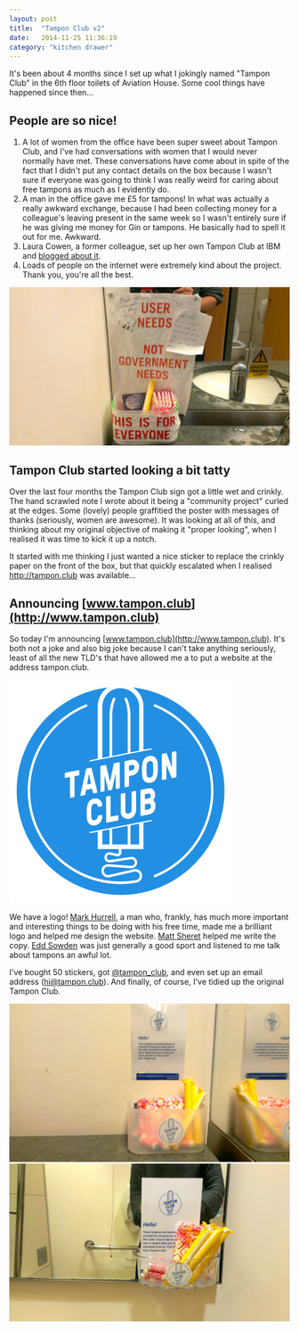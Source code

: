 ```yaml
---
layout: post
title:  "Tampon Club v2"
date:   2014-11-25 11:36:19
category: "kitchen drawer"
---
```

It's been about 4 months since I set up what I jokingly named "Tampon Club" in the 6th floor toilets of Aviation House. Some cool things have happened since then&hellip;

## People are so nice!

1. A lot of women from the office have been super sweet about Tampon Club, and I've had conversations with women that I would never normally have met. These conversations have come about in spite of the fact that I didn't put any contact details on the box because I wasn't sure if everyone was going to think I was really weird for caring about free tampons as much as I evidently do.
2. A man in the office gave me &pound;5 for tampons! In what was actually a really awkward exchange, because I had been collecting money for a colleague's leaving present in the same week so I wasn't entirely sure if he was giving me money for Gin or tampons. He basically had to spell it out for me. Awkward.
3. Laura Cowen, a former colleague, set up her own Tampon Club at IBM and [blogged about it](http://lauracowen.co.uk/blog/2014/10/17/tampon-club-hursley/).
4. Loads of people on the internet were extremely kind about the project. Thank you, you're all the best.

![Tampon Club looking a bit tatty](/assets/img/tampon_club_crinkled.jpg)

## Tampon Club started looking a bit tatty

Over the last four months the Tampon Club sign got a little wet and crinkly. The hand scrawled note I wrote about it being a "community project" curled at the edges. Some (lovely) people graffitied the poster with messages of thanks (seriously, women are awesome). It was looking at all of this, and thinking about my original objective of making it "proper looking", when I realised it was time to kick it up a notch.

It started with me thinking I just wanted a nice sticker to replace the crinkly paper on the front of the box, but that quickly escalated when I realised http://tampon.club was available&hellip;

## Announcing [www.tampon.club](http://www.tampon.club)
So today I'm announcing [www.tampon.club](http://www.tampon.club). It's both not a joke and also big joke because I can't take anything seriously, least of all the new TLD's that have allowed me a to put a website at the address tampon.club.

![Tampon club logo](/assets/img/logo-inverted.svg)

We have a logo! [Mark Hurrell](http://mhurrell.co.uk/), a man who, frankly, has much more important and interesting things to be doing with his free time, made me a brilliant logo and helped me design the website. [Matt Sheret](http://matthewsheret.com/) helped me write the copy. [Edd Sowden](http://e26.co.uk/) was just generally a good sport and listened to me talk about tampons an awful lot.

I've bought 50 stickers, got [@tampon_club](http://twitter.com/tampon_club), and even set up an email address ([hi@tampon.club](mailto:hi@tampon.club)). And finally, of course, I've tidied up the original Tampon Club.

![New improved Tampon Club](/assets/img/tampon_club_new.jpg)
![New improved Tampon Club in the accessible toilets](/assets/img/accessible_toilets.jpg)
